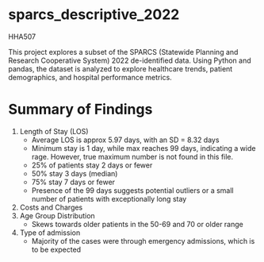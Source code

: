 # sparcs_descriptive_2022
HHA507

This project explores a subset of the SPARCS (Statewide Planning and Research Cooperative System) 2022 de-identified data. Using Python and pandas, the dataset is analyzed to explore healthcare trends, patient demographics, and hospital performance metrics.


# Summary of Findings
1. Length of Stay (LOS)
   - Average LOS is approx 5.97 days, with an SD = 8.32 days
   - Minimum stay is 1 day, while max reaches 99 days, indicating a wide rage. However, true maximum number is not found in this file.
   - 25% of patients stay 2 days or fewer
   - 50% stay 3 days (median)
   - 75% stay 7 days or fewer
   - Presence of the 99 days suggests potential outliers or a small number of patients with exceptionally long stay
2. Costs and Charges
4. Age Group Distribution
   - Skews towards older patients in the 50-69 and 70 or older range
6. Type of admission
   - Majority of the cases were through emergency admissions, which is to be expected
